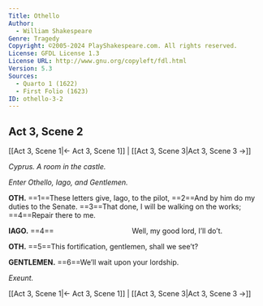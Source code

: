 ```yaml
---
Title: Othello
Author: 
  - William Shakespeare
Genre: Tragedy
Copyright: ©2005-2024 PlayShakespeare.com. All rights reserved.
License: GFDL License 1.3
License URL: http://www.gnu.org/copyleft/fdl.html
Version: 5.3
Sources:
  - Quarto 1 (1622)
  - First Folio (1623)
ID: othello-3-2
---
```


## Act 3, Scene 2
[[Act 3, Scene 1|← Act 3, Scene 1]] | [[Act 3, Scene 3|Act 3, Scene 3 →]]

*Cyprus. A room in the castle.*

*Enter Othello, Iago, and Gentlemen.*

**OTH.**
==1==These letters give, Iago, to the pilot,
==2==And by him do my duties to the Senate.
==3==That done, I will be walking on the works;
==4==Repair there to me.

**IAGO.**
==4==           Well, my good lord, I’ll do’t.

**OTH.**
==5==This fortification, gentlemen, shall we see’t?

**GENTLEMEN.**
==6==We’ll wait upon your lordship.

*Exeunt.*

[[Act 3, Scene 1|← Act 3, Scene 1]] | [[Act 3, Scene 3|Act 3, Scene 3 →]]